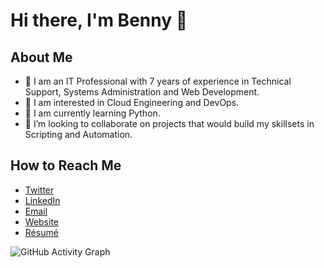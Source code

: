 # Hi there, I'm Benny 👋

## About Me
- 🔭 I am an IT Professional with 7 years of experience in Technical Support, Systems Administration and Web Development.
- 👀 I am interested in Cloud Engineering and DevOps.
- 🌱 I am currently learning Python.
- 💞️ I’m looking to collaborate on projects that would build my skillsets in Scripting and Automation.

## How to Reach Me
- [Twitter](https://twitter.com/eforemeka)
- [LinkedIn](https://www.linkedin.com/in/benny-emeka/)
- [Email](hi@benny.com.ng)
- [Website](https://www.benny.com.ng)
- [Résumé](https://resume.benny.com.ng/)

![GitHub Activity Graph](https://activity-graph.herokuapp.com/graph?username=eforemeka&theme=dracula&hide_border=true)

<!--
**eforemeka/eforemeka** is a ✨ _special_ ✨ repository because its `README.md` (this file) appears on your GitHub profile.

Here are some ideas to get you started:

- 🔭 I’m currently working on ...
- 🌱 I’m currently learning ...
- 👯 I’m looking to collaborate on ...
- 🤔 I’m looking for help with ...
- 💬 Ask me about ...
- 📫 How to reach me: ...
- 😄 Pronouns: ...
- ⚡ Fun fact: ...
-->
